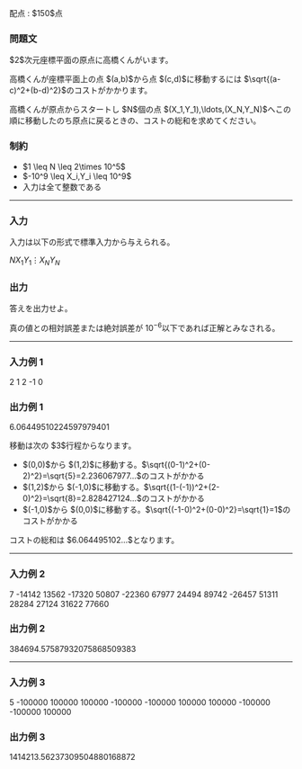
<div>

<span>

<span>

<p>
配点 : $150$点
</p>

<div>

<section>

### **問題文**

<p>
$2$次元座標平面の原点に高橋くんがいます。
</p>

<p>
高橋くんが座標平面上の点 $(a,b)$から点 $(c,d)$に移動するには $\sqrt{(a-c)^2+(b-d)^2}$のコストがかかります。
</p>

<p>
高橋くんが原点からスタートし $N$個の点 $(X_1,Y_1),\ldots,(X_N,Y_N)$へこの順に移動したのち原点に戻るときの、コストの総和を求めてください。
</p>

</section>

</div>

<div>

<section>

### **制約**

<ul>

<li>
$1 \leq N \leq 2\times 10^5$
</li>

<li>
$-10^9 \leq X_i,Y_i \leq 10^9$
</li>

<li>
入力は全て整数である
</li>

</ul>

</section>

</div>

---

<div>

<div>

<section>

### **入力**

<p>
入力は以下の形式で標準入力から与えられる。
</p>

<div>

$N$$X_1$$Y_1$$\vdots$$X_N$$Y_N$
</div>

</section>

</div>

<div>

<section>

### **出力**

<p>
答えを出力せよ。

真の値との相対誤差または絶対誤差が $10^{-6}$以下であれば正解とみなされる。
</p>

</section>

</div>

</div>

---

<div>

<section>

### **入力例 1**

<div>

2
1 2
-1 0

</div>

</section>

</div>

<div>

<section>

### **出力例 1**

<div>

6.06449510224597979401

</div>

<p>
移動は次の $3$行程からなります。
</p>

<ul>

<li>
$(0,0)$から $(1,2)$に移動する。$\sqrt{(0-1)^2+(0-2)^2}=\sqrt{5}=2.236067977...$のコストがかかる
</li>

<li>
$(1,2)$から $(-1,0)$に移動する。$\sqrt{(1-(-1))^2+(2-0)^2}=\sqrt{8}=2.828427124...$のコストがかかる
</li>

<li>
$(-1,0)$から $(0,0)$に移動する。$\sqrt{(-1-0)^2+(0-0)^2}=\sqrt{1}=1$のコストがかかる
</li>

</ul>

<p>
コストの総和は $6.064495102...$となります。
</p>

</section>

</div>

---

<div>

<section>

### **入力例 2**

<div>

7
-14142 13562
-17320 50807
-22360 67977
24494 89742
-26457 51311
28284 27124
31622 77660

</div>

</section>

</div>

<div>

<section>

### **出力例 2**

<div>

384694.57587932075868509383

</div>

</section>

</div>

---

<div>

<section>

### **入力例 3**

<div>

5
-100000 100000
100000 -100000
-100000 100000
100000 -100000
-100000 100000

</div>

</section>

</div>

<div>

<section>

### **出力例 3**

<div>

1414213.56237309504880168872

</div>

</section>

</div>

</span>

</span>

</div>

